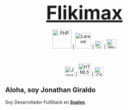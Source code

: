 <h1 align="center"><a href="https://flikimax.com" target="_blank" style="font-size: 60px">Flikimax</a></h1>

<p align="center">
<span><img src="https://upload.wikimedia.org/wikipedia/commons/2/27/PHP-logo.svg" alt="PHP" width="60px"></span> | <span><img src="https://raw.githubusercontent.com/laravel/art/master/logo-lockup/5%20SVG/2%20CMYK/1%20Full%20Color/laravel-logolockup-cmyk-red.svg" alt="Laravel" height="50px"></span> | <span><img src="https://wordops.net/wp-content/uploads/2019/08/cropped-logo-wordops-small.png" alt="Wordops" height="25px"></span> | <span><img src="https://s.w.org/style/images/wporg-logo.svg" alt="Wordpress" height="30px"></span> 
</p>

<br>
  
<p align="center">
<span><img src="https://upload.wikimedia.org/wikipedia/commons/9/99/Unofficial_JavaScript_logo_2.svg" alt="Javascript" width="30px"></span> | <span><img src="https://upload.wikimedia.org/wikipedia/commons/6/61/HTML5_logo_and_wordmark.svg" alt="HTML5" width="40px"></span> | <span><img src="https://flikimax.com/wp-content/uploads/2021/06/css3.png" alt="CSS3" width="29px"></span>
</p>

## Aloha, soy Jonathan Giraldo

Soy Desarrollador FullStack en **[Suplos](https://suplos.com/)**.




